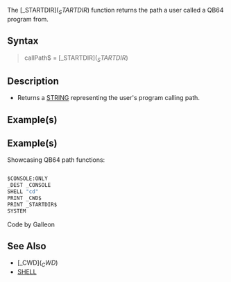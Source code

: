 The [_STARTDIR$](_STARTDIR$) function returns the path a user called a QB64 program from.

## Syntax

>  callPath$ = [_STARTDIR$](_STARTDIR$)


## Description

* Returns a [STRING](STRING) representing the user's program calling path.


## Example(s)

## Example(s)
 Showcasing QB64 path functions:

```vb

$CONSOLE:ONLY
_DEST _CONSOLE
SHELL "cd"
PRINT _CWD$
PRINT _STARTDIR$
SYSTEM 

```
Code by Galleon


## See Also

* [_CWD$](_CWD$)
* [SHELL](SHELL)




